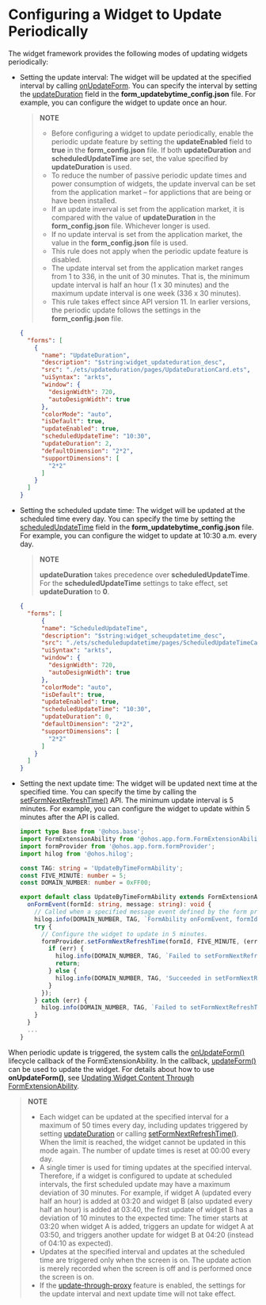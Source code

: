 # Configuring a Widget to Update Periodically

The widget framework provides the following modes of updating widgets periodically:


- Setting the update interval: The widget will be updated at the specified interval by calling [onUpdateForm](../reference/apis/js-apis-app-form-formExtensionAbility.md#onupdateform). You can specify the interval by setting the [updateDuration](arkts-ui-widget-configuration.md) field in the **form_updatebytime_config.json** file. For example, you can configure the widget to update once an hour.

  > **NOTE**
  >
  > - Before configuring a widget to update periodically, enable the periodic update feature by setting the **updateEnabled** field to **true** in the **form_config.json** file. If both **updateDuration** and **scheduledUpdateTime** are set, the value specified by **updateDuration** is used.
  > - To reduce the number of passive periodic update times and power consumption of widgets, the update inverval can be set from the application market – for applictions that are being or have been installed.
  >  - If an update inverval is set from the application market, it is compared with the value of **updateDuration** in the **form_config.json** file. Whichever longer is used.
  >   - If no update interval is set from the application market, the value in the **form_config.json** file is used.
  >   - This rule does not apply when the periodic update feature is disabled.
  >   - The update interval set from the application market ranges from 1 to 336, in the unit of 30 minutes. That is, the minimum update interval is half an hour (1 x 30 minutes) and the maximum update interval is one week (336 x 30 minutes).
  >   - This rule takes effect since API version 11. In earlier versions, the periodic update follows the settings in the **form_config.json** file.
  
  ```json
  {
    "forms": [
      {
        "name": "UpdateDuration",
        "description": "$string:widget_updateduration_desc",
        "src": "./ets/updateduration/pages/UpdateDurationCard.ets",
        "uiSyntax": "arkts",
        "window": {
          "designWidth": 720,
          "autoDesignWidth": true
        },
        "colorMode": "auto",
        "isDefault": true,
        "updateEnabled": true,
        "scheduledUpdateTime": "10:30",
        "updateDuration": 2,
        "defaultDimension": "2*2",
        "supportDimensions": [
          "2*2"
        ]
      }
    ]
  }
  ```

- Setting the scheduled update time: The widget will be updated at the scheduled time every day. You can specify the time by setting the [scheduledUpdateTime](arkts-ui-widget-configuration.md) field in the **form_updatebytime_config.json** file. For example, you can configure the widget to update at 10:30 a.m. every day.

  > **NOTE**
  >
  > **updateDuration** takes precedence over **scheduledUpdateTime**. For the **scheduledUpdateTime** settings to take effect, set **updateDuration** to **0**.
  
  ```json
  {
    "forms": [
    	{
        "name": "ScheduledUpdateTime",
        "description": "$string:widget_scheupdatetime_desc",
        "src": "./ets/scheduledupdatetime/pages/ScheduledUpdateTimeCard.ets",
        "uiSyntax": "arkts",
        "window": {
          "designWidth": 720,
          "autoDesignWidth": true
        },
        "colorMode": "auto",
        "isDefault": true,
        "updateEnabled": true,
        "scheduledUpdateTime": "10:30",
        "updateDuration": 0,
        "defaultDimension": "2*2",
        "supportDimensions": [
          "2*2"
        ]
      }
    ]
  }
  ```

- Setting the next update time: The widget will be updated next time at the specified time. You can specify the time by calling the [setFormNextRefreshTime()](../reference/apis/js-apis-app-form-formProvider.md#setformnextrefreshtime) API. The minimum update interval is 5 minutes. For example, you can configure the widget to update within 5 minutes after the API is called.

  ```ts
  import type Base from '@ohos.base';
  import FormExtensionAbility from '@ohos.app.form.FormExtensionAbility';
  import formProvider from '@ohos.app.form.formProvider';
  import hilog from '@ohos.hilog';
  
  const TAG: string = 'UpdateByTimeFormAbility';
  const FIVE_MINUTE: number = 5;
  const DOMAIN_NUMBER: number = 0xFF00;
  
  export default class UpdateByTimeFormAbility extends FormExtensionAbility {
    onFormEvent(formId: string, message: string): void {
      // Called when a specified message event defined by the form provider is triggered.
      hilog.info(DOMAIN_NUMBER, TAG, `FormAbility onFormEvent, formId = ${formId}, message: ${JSON.stringify(message)}`);
      try {
        // Configure the widget to update in 5 minutes.
        formProvider.setFormNextRefreshTime(formId, FIVE_MINUTE, (err: Base.BusinessError) => {
          if (err) {
            hilog.info(DOMAIN_NUMBER, TAG, `Failed to setFormNextRefreshTime. Code: ${err.code}, message: ${err.message}`);
            return;
          } else {
            hilog.info(DOMAIN_NUMBER, TAG, 'Succeeded in setFormNextRefreshTiming.');
          }
        });
      } catch (err) {
        hilog.info(DOMAIN_NUMBER, TAG, `Failed to setFormNextRefreshTime. Code: ${(err as Base.BusinessError).code}, message: ${(err as Base.BusinessError).message}`);
      }
    }
    ...    
  }
  ```


When periodic update is triggered, the system calls the [onUpdateForm()](../reference/apis/js-apis-app-form-formExtensionAbility.md#onupdateform) lifecycle callback of the FormExtensionAbility. In the callback, [updateForm()](../reference/apis/js-apis-app-form-formProvider.md#updateform) can be used to update the widget. For details about how to use **onUpdateForm()**, see [Updating Widget Content Through FormExtensionAbility](arkts-ui-widget-event-formextensionability.md).


> **NOTE**
> - Each widget can be updated at the specified interval for a maximum of 50 times every day, including updates triggered by setting [updateDuration](arkts-ui-widget-configuration.md) or calling [setFormNextRefreshTime()](../reference/apis/js-apis-app-form-formProvider.md#setformnextrefreshtime). When the limit is reached, the widget cannot be updated in this mode again. The number of update times is reset at 00:00 every day.
> - A single timer is used for timing updates at the specified interval. Therefore, if a widget is configured to update at scheduled intervals, the first scheduled update may have a maximum deviation of 30 minutes. For example, if widget A (updated every half an hour) is added at 03:20 and widget B (also updated every half an hour) is added at 03:40, the first update of widget B has a deviation of 10 minutes to the expected time: The timer starts at 03:20 when widget A is added, triggers an update for widget A at 03:50, and triggers another update for widget B at 04:20 (instead of 04:10 as expected).
> - Updates at the specified interval and updates at the scheduled time are triggered only when the screen is on. The update action is merely recorded when the screen is off and is performed once the screen is on.
> - If the [update-through-proxy](./arkts-ui-widget-update-by-proxy.md) feature is enabled, the settings for the update interval and next update time will not take effect.
